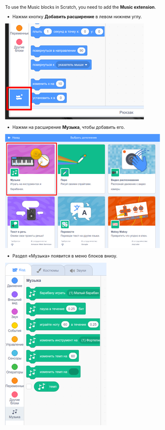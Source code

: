 To use the Music blocks in Scratch, you need to add the **Music extension**.

+ Нажми кнопку **Добавить расширение** в левом нижнем углу.

![выделенная кнопка добавления расширения](images/add-extension-annotated.png)

+ Нажми на расширение **Музыка**, чтобы добавить его.

![выделенное расширение музыка](images/click-music-annotated.png)

+ Раздел «Музыка» появится в меню блоков внизу.

![блоки расширения музыка](images/music-extension-blocks.png)